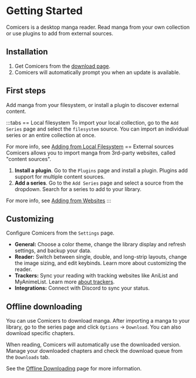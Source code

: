 # Getting Started

Comicers is a desktop manga reader. Read manga from your own collection or use plugins to add from external sources.

## Installation

1. Get Comicers from the [download page](/download).
2. Comicers will automatically prompt you when an update is available.

## First steps

Add manga from your filesystem, or install a plugin to discover external content.

:::tabs
== Local filesystem
To import your local collection, go to the `Add Series` page and select the `filesystem` source.
You can import an individual series or an entire collection at once.

For more info, see [Adding from Local Filesystem](./adding-content/filesystem)
== External sources
Comicers allows you to import manga from 3rd-party websites, called "content sources".
1. **Install a plugin**. Go to the `Plugins` page and install a plugin. Plugins add support for multiple
content sources.
2. **Add a series**. Go to the `Add Series` page and select a source from the dropdown. Search for
a series to add to your library.

For more info, see [Adding from Websites](./adding-content/websites)
:::

## Customizing

Configure Comicers from the `Settings` page.

- **General:** Choose a color theme, change the library display and refresh settings, and backup your data. 
- **Reader:** Switch between single, double, and long-strip layouts, change the image sizing, and edit keybinds. Learn more about customizing the reader.
- **Trackers:** Sync your reading with tracking websites like AniList and MyAnimeList. Learn more [about trackers](./trackers).
- **Integrations:** Connect with Discord to sync your status.

## Offline downloading

You can use Comicers to download manga. After importing a manga to your library, go to the
series page and click `Options` -> `Download`. You can also download specific chapters.

When reading, Comicers will automatically use the downloaded version. Manage your downloaded
chapters and check the download queue from the `Downloads` tab.

See the [Offline Downloading](./offline-download) page for more information.